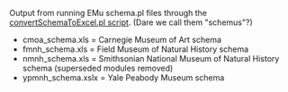 Output from running EMu schema.pl files through the [convertSchemaToExcel.pl script](https://github.com/fieldmuseum/EMu-scripts/tree/master/Schema).  (Dare we call them "schemus"?)

* cmoa_schema.xls = Carnegie Museum of Art schema
* fmnh_schema.xls = Field Museum of Natural History schema
* nmnh_schema.xls = Smithsonian National Museum of Natural History schema (superseded modules removed)
* ypmnh_schema.xslx = Yale Peabody Museum schema
 
